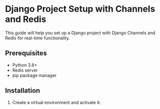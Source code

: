# Django Project Setup with Channels and Redis

This guide will help you set up a Django project with Django Channels and Redis for real-time functionality.

## Prerequisites

- Python 3.8+
- Redis server
- pip package manager

## Installation

1. Create a virtual environment and activate it:
